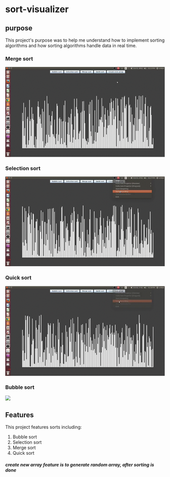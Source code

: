 # sort-visualizer
## purpose
This project's purpose was to help me understand how to implement sorting algorithms and how sorting algorithms handle data in real time.

### Merge sort
![](resources/merge-sort.gif)


### Selection sort
![](resources/selection-sort.gif)


### Quick sort
![](resources/quick-sort.gif)


### Bubble sort
![](resources/bubble-sort.gif)


## Features 
This project features sorts including:
1) Bubble sort
2) Selection sort
3) Merge sort
4) Quick sort
##### create new array feature is to generate random array, after sorting is done
